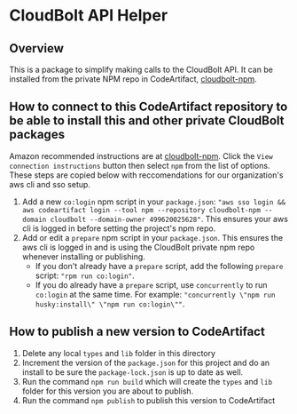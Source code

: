 # CloudBolt API Helper

## Overview

This is a package to simplify making calls to the CloudBolt API. It can be installed from the private NPM repo in CodeArtifact, [cloudbolt-npm](https://console.aws.amazon.com/codesuite/codeartifact/d/499620025628/cloudbolt/r/cloudbolt-npm?region=us-east-1).

## How to connect to this CodeArtifact repository to be able to install this and other private CloudBolt packages

Amazon recommended instructions are at [cloudbolt-npm](https://console.aws.amazon.com/codesuite/codeartifact/d/499620025628/cloudbolt/r/cloudbolt-npm?region=us-east-1). Click the `View connection instructions` button then select `npm` from the list of options. These steps are copied below with reccomendations for our organization's aws cli and sso setup.

1. Add a new `co:login` npm script in your `package.json`: `"aws sso login && aws codeartifact login --tool npm --repository cloudbolt-npm --domain cloudbolt --domain-owner 499620025628"`. This ensures your aws cli is logged in before setting the project's npm repo.
1. Add or edit a `prepare` npm script in your `package.json`. This ensures the aws cli is logged in and is using the CloudBolt private npm repo whenever installing or publishing.
    - If you don't already have a `prepare` script, add the following `prepare` script: `"rpm run co:login"`.
    - If you do already have a `prepare` script, use `concurrently` to run `co:login` at the same time. For example: `"concurrently \"npm run husky:install\" \"npm run co:login\""`.

## How to publish a new version to CodeArtifact

1. Delete any local `types` and `lib` folder in this directory
1. Increment the version of the `package.json` for this project and do an install to be sure the `package-lock.json` is up to date as well.
1. Run the command `npm run build` which will create the `types` and `lib` folder for this version you are about to publish.
1. Run the command `npm publish` to publish this version to CodeArtifact
